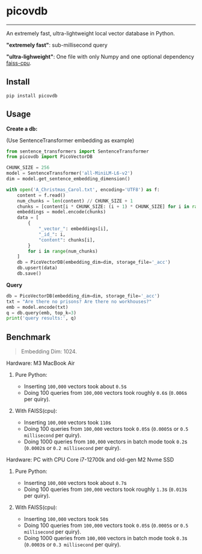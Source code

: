 # picovdb
-----

An extremely fast, ultra-lightweight local vector database in Python.

**"extremely fast"**: sub-millisecond query

**"ultra-lighweight"**: One file with only Numpy and one optional dependency [faiss-cpu](https://pypi.org/project/faiss-cpu/).

## Install

```shell
pip install picovdb
```

## Usage

**Create a db:**

(Use SentenceTransformer embedding as example)
```python
from sentence_transformers import SentenceTransformer
from picovdb import PicoVectorDB

CHUNK_SIZE = 256
model = SentenceTransformer('all-MiniLM-L6-v2')
dim = model.get_sentence_embedding_dimension()

with open('A_Christmas_Carol.txt', encoding='UTF8') as f:
    content = f.read()
    num_chunks = len(content) // CHUNK_SIZE + 1
    chunks = [content[i * CHUNK_SIZE: (i + 1) * CHUNK_SIZE] for i in range(num_chunks)]
    embeddings = model.encode(chunks)
    data = [
        {
            "_vector_": embeddings[i],
            "_id_": i,
            "content": chunks[i],
        }
        for i in range(num_chunks)
    ]
    db = PicoVectorDB(embedding_dim=dim, storage_file='_acc')
    db.upsert(data)
    db.save()
```

**Query**
```python
db = PicoVectorDB(embedding_dim=dim, storage_file='_acc')
txt = "Are there no prisons? Are there no workhouses?"
emb = model.encode(txt)
q = db.query(emb, top_k=3)
print('query results:', q)
```

## Benchmark

> Embedding Dim: 1024. 

Hardware: M3 MacBook Air

1. Pure Python:
   - Inserting `100,000` vectors took about `0.5`s
   - Doing 100 queries from `100,000` vectors took roughly `0.6`s (`0.006`s per quiry).

2. With FAISS(cpu):
   - Inserting `100,000` vectors took `110`s
   - Doing 100 queries from `100,000` vectors took `0.05`s (`0.0005`s or `0.5 millisecond` per quiry).
   - Doing 1000 queries from `100,000` vectors in batch mode took `0.2`s (`0.0002`s or `0.2 millisecond` per quiry).

Hardware: PC with CPU Core i7-12700k and old-gen M2 Nvme SSD

1. Pure Python:
   - Inserting `100,000` vectors took about `0.7`s
   - Doing 100 queries from `100,000` vectors took roughly `1.3`s (`0.013`s per quiry).

2. With FAISS(cpu):
   - Inserting `100,000` vectors took `50`s
   - Doing 100 queries from `100,000` vectors took `0.05`s (`0.0005`s or `0.5 millisecond` per quiry).
   - Doing 1000 queries from `100,000` vectors in batch mode took `0.3`s (`0.0003`s or `0.3 millisecond` per quiry).
